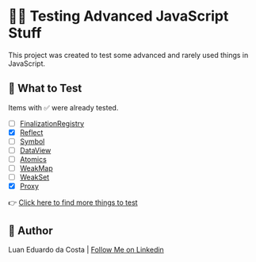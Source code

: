 # :technologist: Testing Advanced JavaScript Stuff

This project was created to test some advanced and rarely used things in JavaScript.

## :test_tube: What to Test

Items with :white_check_mark: were already tested.

- [ ] [FinalizationRegistry](https://developer.mozilla.org/en-US/docs/Web/JavaScript/Reference/Global_Objects/FinalizationRegistry)
- [x] [Reflect](https://developer.mozilla.org/en-US/docs/Web/JavaScript/Reference/Global_Objects/Reflect)
- [ ] [Symbol](https://developer.mozilla.org/en-US/docs/Web/JavaScript/Reference/Global_Objects/Symbol)
- [ ] [DataView](https://developer.mozilla.org/en-US/docs/Web/JavaScript/Reference/Global_Objects/DataView)
- [ ] [Atomics](https://developer.mozilla.org/en-US/docs/Web/JavaScript/Reference/Global_Objects/Atomics)
- [ ] [WeakMap](https://developer.mozilla.org/en-US/docs/Web/JavaScript/Reference/Global_Objects/WeakMap)
- [ ] [WeakSet](https://developer.mozilla.org/en-US/docs/Web/JavaScript/Reference/Global_Objects/WeakSet)
- [x] [Proxy](https://developer.mozilla.org/en-US/docs/Web/JavaScript/Reference/Global_Objects/Proxy)

:point_right: [Click here to find more things to test](https://developer.mozilla.org/pt-BR/docs/Web/JavaScript)

## :man: Author

Luan Eduardo da Costa | [Follow Me on Linkedin](https://www.linkedin.com/in/luaneducosta/)
